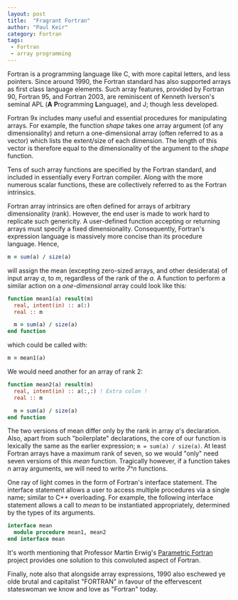 ```yaml
---
layout: post
title:  "Fragrant Fortran"
author: "Paul Keir"
category: Fortran
tags:
 - Fortran
 - array programming
---
```


Fortran is a programming language like C, with more capital letters, and less pointers. Since around 1990, the Fortran standard has also supported arrays as first class language elements. Such array features, provided by Fortran 90, Fortran 95, and Fortran 2003, are reminiscent of Kenneth Iverson's seminal APL (**A** **P**rogramming **L**anguage), and J; though less developed.

Fortran 9x includes many useful and essential procedures for manipulating arrays. For example, the function *shape* takes one array argument (of any dimensionality) and return a one-dimensional array (often referred to as a vector) which lists the extent/size of each dimension. The length of this vector is therefore equal to the dimensionality of the argument to the *shape* function.

Tens of such array functions are specified by the Fortran standard, and included in essentially every Fortran compiler. Along with the more numerous scalar functions, these are collectively referred to as the Fortran intrinsics.

Fortran array intrinsics are often defined for arrays of arbitrary dimensionality (rank). However, the end user is made to work hard to replicate such genericity. A user-defined function accepting or returning arrays must specify a fixed dimensionality. Consequently, Fortran's expression language is massively more concise than its procedure language. Hence,

```fortran
m = sum(a) / size(a)
```

will assign the mean (excepting zero-sized arrays, and other desiderata) of input array *a*, to *m*, regardless of the rank of the *a*. A function to perform a similar action on a *one-dimensional* array could look like this:

```fortran
function mean1(a) result(m)
  real, intent(in) :: a(:)
  real :: m

  m = sum(a) / size(a)
end function
```

which could be called with:

```fortran
m = mean1(a)
```

We would need another for an array of rank 2:

```fortran
function mean2(a) result(m)
  real, intent(in) :: a(:,:) ! Extra colon !
  real :: m

  m = sum(a) / size(a)
end function
```

The two versions of mean differ only by the rank in array *a*'s declaration. Also, apart from such "boilerplate" declarations, the core of our function is lexically the same as the earlier expression; `m = sum(a) / size(a)`. At least Fortran arrays have a maximum rank of seven, so we would "only" need seven versions of this *mean* function. Tragically however, if a function takes *n* array arguments, we will need to write *7^n* functions.

One ray of light comes in the form of Fortran's interface statement. The interface statement allows a user to access multiple procedures via a single name; similar to C++ overloading. For example, the following interface statement allows a call to *mean* to be instantiated appropriately, determined by the types of its arguments.

```fortran
interface mean
  module procedure mean1, mean2
end interface mean
```

It's worth mentioning that Professor Martin Erwig's [Parametric Fortran](http://web.engr.oregonstate.edu/~erwig/pf) project provides one solution to this convoluted aspect of Fortran.

Finally, note also that alongside array expressions, 1990 also eschewed ye olde brutal and capitalist "FORTRAN" in favour of the effervescent stateswoman we know and love as "Fortran" today.
